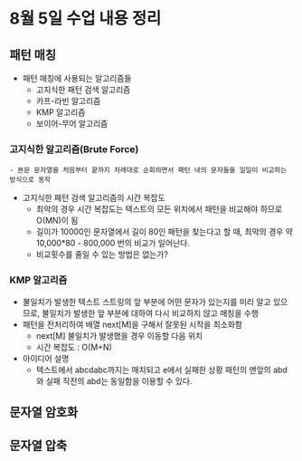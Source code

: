 # 8월 5일 수업 내용 정리
## 패턴 매칭
- 패턴 매칭에 사용되는 알고리즘들
    - 고지식한 패턴 검색 알고리즘
    - 카프-라빈 알고리즘
    - KMP 알고리즘
    - 보이어-무어 알고리즘

### 고지식한 알고리즘(Brute Force)
    - 본문 문자열을 처음부터 끝까지 차례대로 순회하면서 패턴 내의 문자들을 일일이 비교하는 방식으로 동작
- 고지식한 패턴 검색 알고리즘의 시간 복잡도
    - 최악의 경우 시간 복잡도는 텍스트의 모든 위치에서 패턴을 비교해야 하므로 O(MN)이 됨
    - 길이가 10000인 문자열에서 길이 80인 패턴을 찾는다고 할 때, 최악의 경우 약 10,000*80 - 800,000 번의 비교가 일어난다.
    - 비교횟수를 줄일 수 있는 방법은 없는가?

### KMP 알고리즘
- 불일치가 발생한 텍스트 스트링의 앞 부분에 어떤 문자가 있는지를 미리 알고 있으므로, 불일치가 발생한 앞 부분에 대하여 다시 비교하지 않고 매칭을 수행
- 패턴을 전처리하여 배열 next[M]을 구해서 잘못된 시작을 최소화함
    - next[M] 불일치가 발생했을 경우 이동할 다음 위치
    - 시간 복잡도 : O(M+N)
- 아이디어 설명
    - 텍스트에서 abcdabc까지는 매치되고 e에서 실패한 상황 패턴의 맨앞의 abd와 실패 직전의 abd는 동일함을 이용할 수 있다.

## 문자열 암호화



## 문자열 압축

